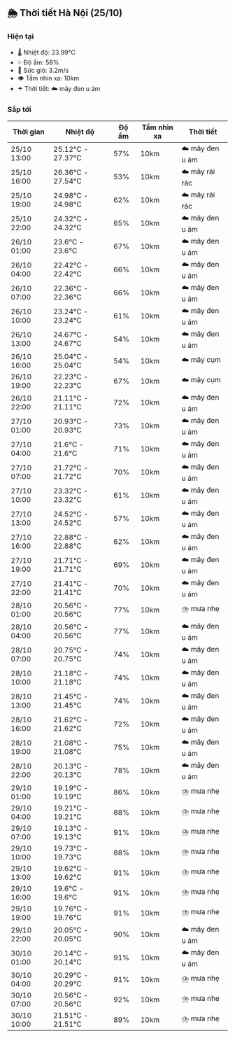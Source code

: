 ## 🌦️ Thời tiết Hà Nội (25/10)

### Hiện tại

- 🌡️ Nhiệt độ: 23.99℃
- 💦 Độ ẩm: 58%
- 💨 Sức gió: 3.2m/s
- 👁️ Tầm nhìn xa: 10km
- ☂️ Thời tiết: ☁️ mây đen u ám

### Sắp tới

| Thời gian | Nhiệt độ | Độ ẩm | Tầm nhìn xa | Thời tiết |
| --- | --- | --- | --- | --- |
| 25/10 13:00 | 25.12℃ - 27.37℃ | 57% | 10km | ☁️ mây đen u ám |
| 25/10 16:00 | 26.36℃ - 27.54℃ | 53% | 10km | ☁️ mây rải rác |
| 25/10 19:00 | 24.98℃ - 24.98℃ | 62% | 10km | ☁️ mây rải rác |
| 25/10 22:00 | 24.32℃ - 24.32℃ | 65% | 10km | ☁️ mây đen u ám |
| 26/10 01:00 | 23.6℃ - 23.6℃ | 67% | 10km | ☁️ mây đen u ám |
| 26/10 04:00 | 22.42℃ - 22.42℃ | 66% | 10km | ☁️ mây đen u ám |
| 26/10 07:00 | 22.36℃ - 22.36℃ | 66% | 10km | ☁️ mây đen u ám |
| 26/10 10:00 | 23.24℃ - 23.24℃ | 61% | 10km | ☁️ mây đen u ám |
| 26/10 13:00 | 24.67℃ - 24.67℃ | 54% | 10km | ☁️ mây đen u ám |
| 26/10 16:00 | 25.04℃ - 25.04℃ | 54% | 10km | ☁️ mây cụm |
| 26/10 19:00 | 22.23℃ - 22.23℃ | 67% | 10km | ☁️ mây cụm |
| 26/10 22:00 | 21.11℃ - 21.11℃ | 72% | 10km | ☁️ mây đen u ám |
| 27/10 01:00 | 20.93℃ - 20.93℃ | 73% | 10km | ☁️ mây đen u ám |
| 27/10 04:00 | 21.6℃ - 21.6℃ | 71% | 10km | ☁️ mây đen u ám |
| 27/10 07:00 | 21.72℃ - 21.72℃ | 70% | 10km | ☁️ mây đen u ám |
| 27/10 10:00 | 23.32℃ - 23.32℃ | 61% | 10km | ☁️ mây đen u ám |
| 27/10 13:00 | 24.52℃ - 24.52℃ | 57% | 10km | ☁️ mây đen u ám |
| 27/10 16:00 | 22.88℃ - 22.88℃ | 62% | 10km | ☁️ mây đen u ám |
| 27/10 19:00 | 21.71℃ - 21.71℃ | 69% | 10km | ☁️ mây đen u ám |
| 27/10 22:00 | 21.41℃ - 21.41℃ | 70% | 10km | ☁️ mây đen u ám |
| 28/10 01:00 | 20.56℃ - 20.56℃ | 77% | 10km | ⛈️ mưa nhẹ |
| 28/10 04:00 | 20.56℃ - 20.56℃ | 77% | 10km | ☁️ mây đen u ám |
| 28/10 07:00 | 20.75℃ - 20.75℃ | 74% | 10km | ☁️ mây đen u ám |
| 28/10 10:00 | 21.18℃ - 21.18℃ | 74% | 10km | ☁️ mây đen u ám |
| 28/10 13:00 | 21.45℃ - 21.45℃ | 74% | 10km | ☁️ mây đen u ám |
| 28/10 16:00 | 21.62℃ - 21.62℃ | 72% | 10km | ☁️ mây đen u ám |
| 28/10 19:00 | 21.08℃ - 21.08℃ | 75% | 10km | ☁️ mây đen u ám |
| 28/10 22:00 | 20.13℃ - 20.13℃ | 78% | 10km | ☁️ mây đen u ám |
| 29/10 01:00 | 19.19℃ - 19.19℃ | 86% | 10km | ⛈️ mưa nhẹ |
| 29/10 04:00 | 19.21℃ - 19.21℃ | 88% | 10km | ⛈️ mưa nhẹ |
| 29/10 07:00 | 19.13℃ - 19.13℃ | 91% | 10km | ⛈️ mưa nhẹ |
| 29/10 10:00 | 19.73℃ - 19.73℃ | 88% | 10km | ⛈️ mưa nhẹ |
| 29/10 13:00 | 19.62℃ - 19.62℃ | 91% | 10km | ⛈️ mưa nhẹ |
| 29/10 16:00 | 19.6℃ - 19.6℃ | 91% | 10km | ⛈️ mưa nhẹ |
| 29/10 19:00 | 19.76℃ - 19.76℃ | 91% | 10km | ⛈️ mưa nhẹ |
| 29/10 22:00 | 20.05℃ - 20.05℃ | 90% | 10km | ☁️ mây đen u ám |
| 30/10 01:00 | 20.14℃ - 20.14℃ | 91% | 10km | ☁️ mây đen u ám |
| 30/10 04:00 | 20.29℃ - 20.29℃ | 91% | 10km | ⛈️ mưa nhẹ |
| 30/10 07:00 | 20.56℃ - 20.56℃ | 92% | 10km | ⛈️ mưa nhẹ |
| 30/10 10:00 | 21.51℃ - 21.51℃ | 89% | 10km | ⛈️ mưa nhẹ |
